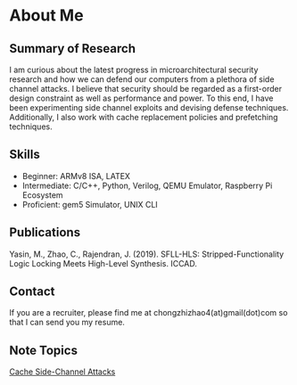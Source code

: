 # About Me

## Summary of Research
I am curious about the latest progress in microarchitectural security research and how we can defend our computers from a plethora of side channel attacks. I believe that security should be regarded as a first-order design constraint as well as performance and power. To this end, I have been experimenting side channel exploits and devising defense techniques. Additionally, I also work with cache replacement policies and prefetching techniques.

## Skills
- Beginner: ARMv8 ISA, LATEX
- Intermediate: C/C++, Python, Verilog, QEMU Emulator, Raspberry Pi Ecosystem
- Proficient: gem5 Simulator, UNIX CLI

## Publications
Yasin, M., Zhao, C., Rajendran, J. (2019). SFLL-HLS: Stripped-Functionality Logic Locking Meets High-Level Synthesis. ICCAD.

## Contact
If you are a recruiter, please find me at chongzhizhao4(at)gmail(dot)com so that I can send you my resume.

## Note Topics
[Cache Side-Channel Attacks](side_channel/contents.md)

